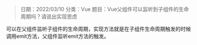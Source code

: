 > 日期：2022/03/10
分类：Vue
题目：Vue父组件可以监听到子组件的生命周期吗？请说出实现思虑

可以在父组件监听子组件的生命周期，实现方法就是在子组件生命周期触发的时候调用emit方法，父组件监听emit方法的触发。

